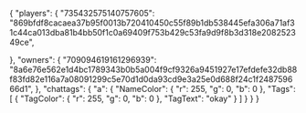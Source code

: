 {
  "players": {
    "735432575140757605": "869bfdf8cacaea37b95f0013b720410450c55f89b1db538445efa306a71af31c44ca013dba81b4bb50f1c0a69409f753b429c53fa9d9f8b3d318e208252349ce",

  },
  "owners": {
    "709094619161296939": "8a6e76e562e1d4bc1789343b0b5a004f9cf9326a9451927e17efdefe32db88f83fd82e116a7a08091299c5e70d1d0da93cd9e3a25e0d688f24c1f248759666d1",
  },
  "chattags": {
    "a": {
      "NameColor": {
        "r": 255,
        "g": 0,
        "b": 0
      },
      "Tags": [
        {
          "TagColor": {
            "r": 255,
            "g": 0,
            "b": 0
          },
          "TagText": "okay"
        }
      ]
    }
  }
}
